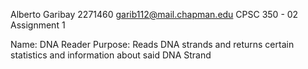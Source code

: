 Alberto Garibay
2271460
garib112@mail.chapman.edu
CPSC 350 - 02
Assignment 1

Name: DNA Reader
Purpose: Reads DNA strands and returns certain statistics and information about said DNA Strand